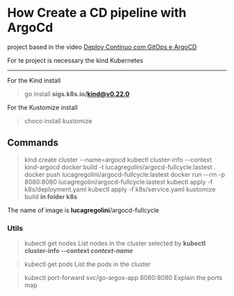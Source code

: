 # How Create a CD pipeline with ArgoCd

project based in the video [Deploy Contínuo com GitOps e ArgoCD](https://www.youtube.com/watch?v=4xmaOVul5Ww)

For te project is necessary the kind Kubernetes

--------------------
For the Kind install
> go install **sigs.k8s.io/kind@v0.22.0**

For the Kustomize install
> choco install kustomize

## Commands

> kind create cluster --name=argocd
> kubectl cluster-info --context kind-argocd
> docker build -t lucagregolini/argocd-fullcycle:lastest .
> docker push lucagregolini/argocd-fullcycle:lastest 
> docker run --rm -p 8080:8080 lucagregolini/argocd-fullcycle:lastest
> kubectl apply -f k8s/deployment.yaml
>  kubectl apply -f k8s/service.yaml
> kustomize build **in folder k8s**

The name of image is **lucagregolini**/argocd-fullcycle


### Utils

> kubectl get nodes
List nodes in the cluster selected by **kubectl cluster-info --context _context-name_**

> kubectl get pods
List the pods in the cluster

> kubectl port-forward svc/go-argos-app 8080:8080
Explain the ports map
